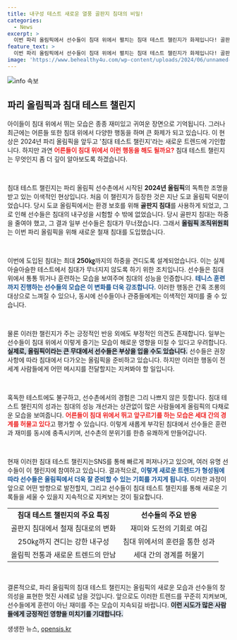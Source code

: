 ```yaml
---
title: 내구성 테스트 새로운 열풍 골판지 침대의 비밀!
categories:
  - News
excerpt: >
  이번 파리 올림픽에서 선수들이 침대 위에서 펼치는 침대 테스트 챌린지가 화제입니다! 골판지 침대의 환경 친화적 실험이 무사히 진행되며, 과연 이들은 어른인지 아이인지 헷갈리게 하는 장면들이 이어지고 있습니다. 한국 선수들의 도전기, 궁금하지 않으세요?
feature_text: >
  이번 파리 올림픽에서 선수들이 침대 위에서 펼치는 침대 테스트 챌린지가 화제입니다! 골판지 침대의 환경 친화적 실험이 무사히 진행되며, 과연 이들은 어른인지 아이인지 헷갈리게 하는 장면들이 이어지고 있습니다. 한국 선수들의 도전기, 궁금하지 않으세요?
image: 'https://www.behealthy4u.com/wp-content/uploads/2024/06/unnamed-file.png'
---
```


<p><img src="https://www.behealthy4u.com/wp-content/uploads/2024/06/unnamed-file.png" alt="info 속보" /></p>

<h2 data-ke-size="size26">파리 올림픽과 침대 테스트 챌린지</h2>

<p data-ke-size="size16">아이들이 침대 위에서 뛰는 모습은 종종 재미있고 귀여운 장면으로 기억됩니다. 그러나 최근에는 어른들 또한 침대 위에서 다양한 행동을 하며 큰 화제가 되고 있습니다. 이 현상은 2024년 파리 올림픽을 앞두고 '침대 테스트 챌린지'라는 새로운 트렌드에 기인합니다. 하지만 과연 <b><span style="color: #ee2323;">어른들이 침대 위에서 이런 행동을 해도 될까요?</span></b> 침대 테스트 챌린지는 무엇인지 좀 더 깊이 알아보도록 하겠습니다.</p>

<p data-ke-size="size16">&nbsp;</p>

<p>침대 테스트 챌린지는 파리 올림픽 선수촌에서 시작된 <b>2024년 올림픽</b>의 독특한 조명을 받고 있는 이색적인 현상입니다. 처음 이 챌린지가 등장한 것은 지난 도쿄 올림픽 덕분이었습니다. 당시 도쿄 올림픽에서는 환경 보호를 위해 <b>골판지 침대</b>를 사용하게 되었고, 그로 인해 선수들은 침대의 내구성을 시험할 수 밖에 없었습니다. 당시 골판지 침대는 하중을 줄여야 했고, 그 결과 일부 선수들은 침대가 무너졌습니다. 그래서 <b><span style="background-color: #21538527;">올림픽 조직위원회</span></b>는 이번 파리 올림픽을 위해 새로운 철재 침대를 도입했습니다.</p></p>

<p data-ke-size="size16">&nbsp;</p>

<p>이번에 도입된 침대는 최대 <b>250㎏</b>까지의 하중을 견디도록 설계되었습니다. 이는 실제 아슬아슬한 테스트에서 침대가 무너지지 않도록 하기 위한 조치입니다. 선수들은 침대 위에서 통통 뛰거나 훈련하는 모습을 보여주며 침대의 성능을 인증합니다. <b><span style="color: #1a5490;">테니스 훈련까지 진행하는 선수들의 모습은 이 변화를 더욱 강조합니다.</span></b> 이러한 행동은 간혹 조롱의 대상으로 느껴질 수 있으나, 동시에 선수들이나 관중들에게는 이색적인 재미를 줄 수 있습니다.</p></p>

<p data-ke-size="size16">&nbsp;</p>

<p>물론 이러한 챌린지가 주는 긍정적인 반응 외에도 부정적인 의견도 존재합니다. 일부는 선수들이 침대 위에서 이렇게 즐기는 모습이 해로운 영향을 미칠 수 있다고 우려합니다. <b><span style="background-color: #21538527;">실제로, 올림픽이라는 큰 무대에서 선수들은 부상을 입을 수도 있습니다.</span></b> 선수들은 권장 사항에 따라 침대에서 다가오는 올림픽을 준비하고 있습니다. 하지만 이러한 행동이 전 세계 사람들에게 어떤 메시지를 전달할지는 지켜봐야 할 일입니다.</p></p>

<p data-ke-size="size16">&nbsp;</p>

<p>혹독한 테스트에도 불구하고, 선수촌에서의 경험은 그리 나쁘지 않은 듯합니다. 침대 테스트 챌린지의 성과는 침대의 성능 개선과는 상관없이 많은 사람들에게 올림픽의 다채로운 모습을 보여줍니다. <b><span style="color: #ee2323;">어른들이 침대 위에서 뛰고 앞구르기를 하는 모습은 세대 간의 경계를 허물고 있다</span></b>고 평가할 수 있습니다. 이렇게 새롭게 부각된 침대에서 선수들은 훈련과 재미를 동시에 충족시키며, 선수촌의 분위기를 한층 유쾌하게 만들어갑니다. </p>

<p data-ke-size="size16">&nbsp;</p>

<p>현재 이러한 침대 테스트 챌린지는SNS를 통해 빠르게 퍼져나가고 있으며, 여러 유명 선수들이 이 챌린지에 참여하고 있습니다. 결과적으로, <b><span style="color: #1a5490;">이렇게 새로운 트렌드가 형성됨에 따라 선수들은 올림픽에서 더욱 잘 준비할 수 있는 기회를 가지게 됩니다.</span></b> 이러한 과정이 앞으로 어떤 방향으로 발전할지, 그리고 선수들이 침대 테스트 챌린지를 통해 새로운 기록들을 세울 수 있을지 지속적으로 지켜보는 것이 필요합니다.</p></p>

<table>
<tr>
<td style="text-align: center; height: 17px;"><b>침대 테스트 챌린지의 주요 특징</b></td>
<td style="text-align: center; height: 17px;"><b>선수들의 주요 반응</b></td>
</tr>
<tr>
<td style="text-align: center; height: 17px;">골판지 침대에서 철재 침대로의 변화</td>
<td style="text-align: center; height: 17px;">재미와 도전의 기회로 여김</td>
</tr>
<tr>
<td style="text-align: center; height: 17px;">250㎏까지 견디는 강한 내구성</td>
<td style="text-align: center; height: 17px;">침대 위에서의 훈련을 통한 성과</td>
</tr>
<tr>
<td style="text-align: center; height: 17px;">올림픽 전통과 새로운 트렌드의 만남</td>
<td style="text-align: center; height: 17px;">세대 간의 경계를 허물기</td>
</tr>
</table>

<p data-ke-size="size16">&nbsp;</p>

<p>결론적으로, 파리 올림픽의 침대 테스트 챌린지는 올림픽의 새로운 모습과 선수들의 창의성을 표현한 멋진 사례로 남을 것입니다. 앞으로도 이러한 트렌드를 꾸준히 지켜보며, 선수들에게 훈련이 아닌 재미를 주는 모습이 지속되길 바랍니다. <b><span style="background-color: #21538527;">이런 시도가 많은 사람들에게 긍정적인 영향을 미치기를 기대합니다.</span></b></p>
생생한 뉴스, <a href="https://opensis.kr" rel="dofollow">opensis.kr</a>


